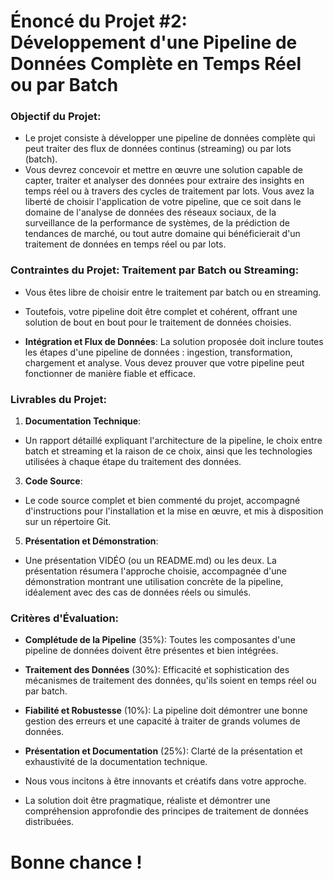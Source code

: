 # Énoncé du Projet #2: Développement d'une Pipeline de Données Complète en Temps Réel ou par Batch

### Objectif du Projet:
- Le projet consiste à développer une pipeline de données complète qui peut traiter des flux de données continus (streaming) ou par lots (batch). 
- Vous devrez concevoir et mettre en œuvre une solution capable de capter, traiter et analyser des données pour extraire des insights en temps réel ou à travers des cycles de traitement par lots. Vous avez la liberté de choisir l'application de votre pipeline, que ce soit dans le domaine de l'analyse de données des réseaux sociaux, de la surveillance de la performance de systèmes, de la prédiction de tendances de marché, ou tout autre domaine qui bénéficierait d'un traitement de données en temps réel ou par lots.

### Contraintes du Projet: **Traitement par Batch ou Streaming**:
- Vous êtes libre de choisir entre le traitement par batch ou en streaming.
- Toutefois, votre pipeline doit être complet et cohérent, offrant une solution de bout en bout pour le traitement de données choisies.
  
- **Intégration et Flux de Données**: La solution proposée doit inclure toutes les étapes d'une pipeline de données : ingestion, transformation, chargement et analyse. Vous devez prouver que votre pipeline peut fonctionner de manière fiable et efficace.

### Livrables du Projet:
1. **Documentation Technique**:
- Un rapport détaillé expliquant l'architecture de la pipeline, le choix entre batch et streaming et la raison de ce choix, ainsi que les technologies utilisées à chaque étape du traitement des données.

3. **Code Source**:
- Le code source complet et bien commenté du projet, accompagné d'instructions pour l'installation et la mise en œuvre, et mis à disposition sur un répertoire Git.

5. **Présentation et Démonstration**:
- Une présentation VIDÉO (ou un README.md) ou les deux. La présentation résumera l'approche choisie, accompagnée d'une démonstration montrant une utilisation concrète de la pipeline, idéalement avec des cas de données réels ou simulés.

### Critères d'Évaluation:
- **Complétude de la Pipeline** (35%): Toutes les composantes d'une pipeline de données doivent être présentes et bien intégrées.
- **Traitement des Données** (30%): Efficacité et sophistication des mécanismes de traitement des données, qu'ils soient en temps réel ou par batch.
- **Fiabilité et Robustesse** (10%): La pipeline doit démontrer une bonne gestion des erreurs et une capacité à traiter de grands volumes de données.
- **Présentation et Documentation** (25%): Clarté de la présentation et exhaustivité de la documentation technique.

- Nous vous incitons à être innovants et créatifs dans votre approche. 
- La solution doit être pragmatique, réaliste et démontrer une compréhension approfondie des principes de traitement de données distribuées.
# Bonne chance !
